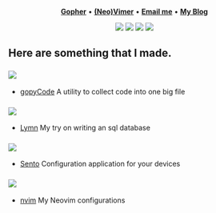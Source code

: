 <div align="center">
  
</div>

<p align="center">
<b><a href="https://github.com/golang/go">Gopher</a></b>
•
<b><a href="https://github.com/neovim/neovim">(Neo)Vimer</a></b>
•
<b><a href="mailto:nick.flueckiger@renuo.ch"> Email me</a></b>
•
<b><a href="https://liberatnick.ch">My Blog</a></b>
</p>

<p align="center">
<img src="https://img.shields.io/badge/go-%2300ADD8.svg?&style=for-the-badge&logo=go&logoColor=white" />
<img src="https://img.shields.io/badge/rust-%23000000.svg?&style=for-the-badge&logo=rust&logoColor=white"/>
<img src="https://img.shields.io/badge/neovim-%2357A143.svg?&style=for-the-badge&logo=neovim&logoColor=white"/>
<img src="https://img.shields.io/badge/ruby-%2357A143.svg?&style=for-the-badge&logo=ruby&logoColor=white"/>
</p>

## Here are something that I made.

### <img src="https://img.shields.io/badge/go-%2300ADD8.svg?&style=for-the-badge&logo=go&logoColor=white" />
- [gopyCode](https://github.com/Liberatys/gopyCode) A utility to collect code into one big file
### <img src="https://img.shields.io/badge/rust-%23000000.svg?&style=for-the-badge&logo=rust&logoColor=white"/>
- [Lymn](https://github.com/Liberatys/Lymn) My try on writing an sql database
### <img src="https://img.shields.io/badge/ruby-%2357A143.svg?&style=for-the-badge&logo=ruby&logoColor=white"/>
- [Sento](https://github.com/Liberatys/Sento) Configuration application for your devices
### <img src="https://img.shields.io/badge/neovim-%2357A143.svg?&style=for-the-badge&logo=neovim&logoColor=white"/>
- [nvim](https://github.com/Liberatys/configs/tree/main/nvim) My Neovim configurations
